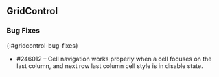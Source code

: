 ## GridControl

### Bug Fixes
{:#gridcontrol-bug-fixes}

* \#246012 – Cell navigation works properly when a cell focuses on the last column, and next row last column cell style is in disable state.
